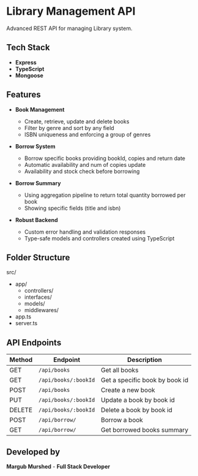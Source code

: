 # Library Management API

Advanced REST API for managing Library system.

## Tech Stack
- **Express**
- **TypeScript**
- **Mongoose**

## Features

- **Book Management**
    - Create, retrieve, update and delete books
    - Filter by genre and sort by any field
    - ISBN uniqueness and enforcing a group of genres

- **Borrow System**
    - Borrow specific books providing bookId, copies and return date
    - Automatic availability and num of copies update
    - Availability and stock check before borrowing

- **Borrow Summary**
    - Using aggregation pipeline to return total quantity borrowed per book
    - Showing specific fields (title and isbn)

- **Robust Backend**
    - Custom error handling and validation responses
    - Type-safe models and controllers created using TypeScript

## Folder Structure
src/
- app/
    - controllers/
    - interfaces/
    - models/
    - middlewares/
- app.ts
- server.ts

## API Endpoints

| Method | Endpoint        | Description        |
|--------|-----------------|--------------------|
| GET    | `/api/books`    | Get all books      |
| GET    | `/api/books/:bookId`    | Get a specific book by book id      |
| POST    | `/api/books`    | Create a new book      |
| PUT    | `/api/books/:bookId`    | Update a book by book id      |
| DELETE    | `/api/books/:bookId`    | Delete a book by book id      |
| POST    | `/api/borrow/`    | Borrow a book      |
| GET    | `/api/borrow/`    | Get borrowed books summary      |


## Developed by
**Margub Murshed** - **Full Stack Developer**

